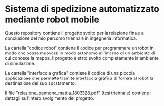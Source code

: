 # Sistema di spedizione automatizzato mediante robot mobile

Questo repository contiene il progetto svolto per la relazione finale a conclusione del mio percorso triennale in ingegneria informatica.

La cartella "codice robot" contiene il codice per programmare un robot in modo che possa muoversi in modo autonomo all'interno di un ambiente di cui conosce la mappa. Il progetto è stato svolto completamente in ambiente di simulazione.

La cartella "interfaccia grafica" contiene il codice di una piccola applicazione che permette tramite interfaccia grafica di fornire al robot la destinazione del suo spostamento.

Il file "relazione_pannone_mattia_1803328.pdf" (tesi triennale) contiene i dettagli sull'intero svolgimento del progetto.
